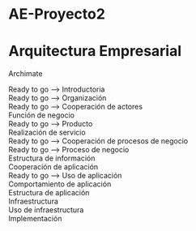 ﻿# AE-Proyecto2
# Arquitectura Empresarial

Archimate

Ready to go --> Introductoria<br />
Ready to go --> Organización<br />
Ready to go --> Cooperación de actores<br />
Función de negocio<br />
Ready to go --> Producto<br />
Realización de servicio<br />
Ready to go --> Cooperación de procesos de negocio<br />
Ready to go --> Proceso de negocio<br />
Estructura de información<br />
Cooperación de aplicación<br />
Ready to go --> Uso de aplicación<br />
Comportamiento de aplicación<br />
Estructura de aplicación<br />
Infraestructura<br />
Uso de infraestructura<br />
Implementación<br />
